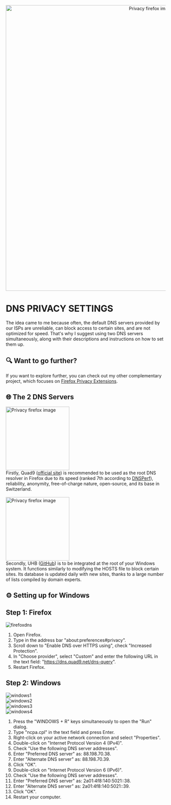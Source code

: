 <p align="center">
  <img src="https://github.com/rztprog/Dns-privacy-settings/assets/45171753/053cf1a2-5067-4e9d-b971-3fd0ca8cf06f" alt="Privacy firefox image" width="900"/>
</p>

# DNS PRIVACY SETTINGS

The idea came to me because often, the default DNS servers provided by our ISPs are unreliable, can block access to certain sites, and are not optimized for speed. That's why I suggest using two DNS servers simultaneously, along with their descriptions and instructions on how to set them up.

## 🔍 Want to go further?

If you want to explore further, you can check out my other complementary project, which focuses on [Firefox Privacy Extensions](https://github.com/rztprog/Firefox-privacy-extentions).

## 🌐 The 2 DNS Servers
<img src="https://github.com/rztprog/Dns-privacy-settings/assets/45171753/47c98889-5395-42ec-979d-90be12610666" alt="Privacy firefox image" width="200"/><br/>
Firstly, Quad9 ([official site](https://www.quad9.net/)) is recommended to be used as the root DNS resolver in Firefox due to its speed (ranked 7th according to [DNSPerf](https://www.dnsperf.com/#!dns-resolvers)), reliability, anonymity, free-of-charge nature, open-source, and its base in Switzerland.
<br/>
<br/>
<img src="https://github.com/rztprog/Dns-privacy-settings/assets/45171753/0ec26f2f-2ce1-45ff-a79d-631b3d7f792b" alt="Privacy firefox image" width="200"/><br/>
Secondly, UHB ([GitHub](https://github.com/Ultimate-Hosts-Blacklist/Ultimate.Hosts.Blacklist)) is to be integrated at the root of your Windows system. It functions similarly to modifying the HOSTS file to block certain sites. Its database is updated daily with new sites, thanks to a large number of lists compiled by domain experts.

## ⚙️ Setting up for Windows

## Step 1: Firefox

![firefoxdns](https://github.com/rztprog/Dns-privacy-settings/assets/45171753/95e14380-9a76-448a-8b27-08f074dd6a08)

1. Open Firefox.
2. Type in the address bar "about:preferences#privacy".
3. Scroll down to "Enable DNS over HTTPS using", check "Increased Protection".
4. In "Choose provider", select "Custom" and enter the following URL in the text field: "https://dns.quad9.net/dns-query".
5. Restart Firefox.

## Step 2: Windows

![windows1](https://github.com/rztprog/Dns-privacy-settings/assets/45171753/0628845a-5d61-4707-91a4-543a42202578)<br/>
![windows2](https://github.com/rztprog/Dns-privacy-settings/assets/45171753/07e00beb-b793-405b-adbd-079d4edf40fb)<br/>
![windows3](https://github.com/rztprog/Dns-privacy-settings/assets/45171753/8e572a6f-566f-4fac-b59c-99c2e8c0264a)<br/>
![windows4](https://github.com/rztprog/Dns-privacy-settings/assets/45171753/629f37ad-b6ab-47b7-82a8-21ee9c86a589)<br/>

1. Press the "WINDOWS + R" keys simultaneously to open the "Run" dialog.
2. Type "ncpa.cpl" in the text field and press Enter.
3. Right-click on your active network connection and select "Properties".
4. Double-click on "Internet Protocol Version 4 (IPv4)".
5. Check "Use the following DNS server addresses".
6. Enter "Preferred DNS server" as: 88.198.70.38.
7. Enter "Alternate DNS server" as: 88.198.70.39.
8. Click "OK".
9. Double-click on "Internet Protocol Version 6 (IPv6)".
10. Check "Use the following DNS server addresses".
11. Enter "Preferred DNS server" as: 2a01:4f8:140:5021::38.
12. Enter "Alternate DNS server" as: 2a01:4f8:140:5021::39.
13. Click "OK".
14. Restart your computer.
